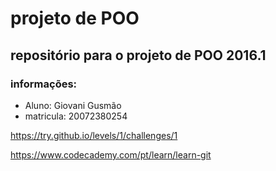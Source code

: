 # projeto de POO

## repositório para o projeto de POO 2016.1

### informações:
* Aluno: Giovani Gusmão
* matricula: 20072380254




https://try.github.io/levels/1/challenges/1

https://www.codecademy.com/pt/learn/learn-git
